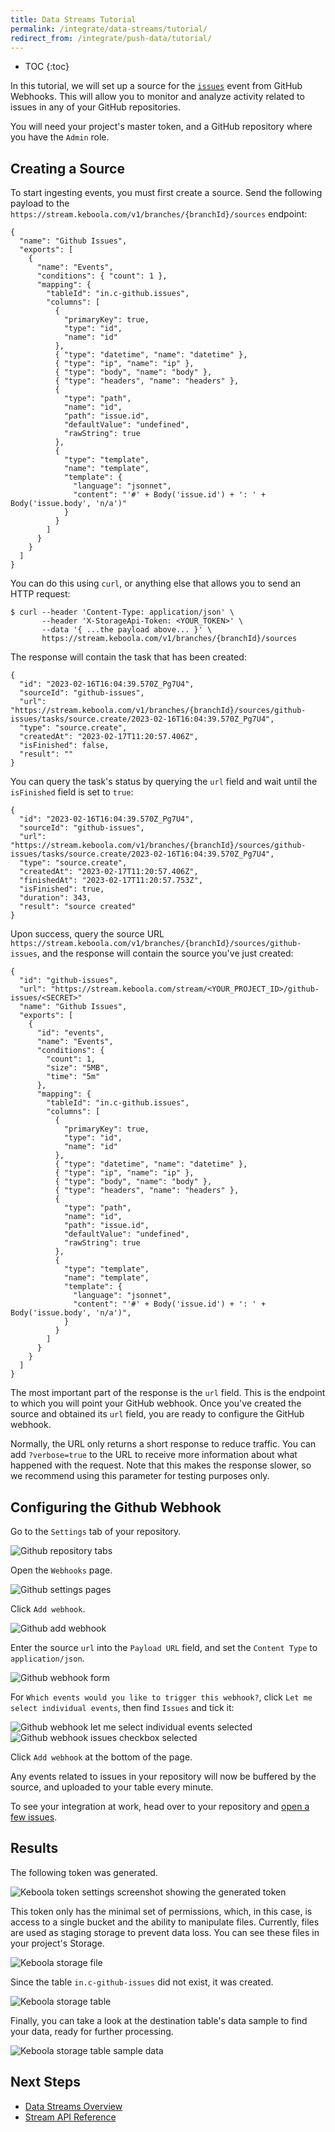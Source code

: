 ```yaml
---
title: Data Streams Tutorial
permalink: /integrate/data-streams/tutorial/
redirect_from: /integrate/push-data/tutorial/
---
```


* TOC
{:toc}


In this tutorial, we will set up a source for the [`issues`](https://docs.github.com/developers/webhooks-and-events/webhooks/webhook-events-and-payloads#issues) event from GitHub Webhooks. This will allow you to monitor and analyze activity related to issues in any of your GitHub repositories.

You will need your project's master token, and a GitHub repository where you have the `Admin` role.

## Creating a Source

To start ingesting events, you must first create a source. Send the following payload to the `https://stream.keboola.com/v1/branches/{branchId}/sources` endpoint:
```
{
  "name": "Github Issues",
  "exports": [
    {
      "name": "Events",
      "conditions": { "count": 1 },
      "mapping": {
        "tableId": "in.c-github.issues",
        "columns": [
          {
            "primaryKey": true,
            "type": "id",
            "name": "id"
          },
          { "type": "datetime", "name": "datetime" },
          { "type": "ip", "name": "ip" },
          { "type": "body", "name": "body" },
          { "type": "headers", "name": "headers" },
          {
            "type": "path",
            "name": "id",
            "path": "issue.id",
            "defaultValue": "undefined", 
            "rawString": true
          },
          {
            "type": "template",
            "name": "template",
            "template": {
              "language": "jsonnet",
              "content": "'#' + Body('issue.id') + ': ' + Body('issue.body', 'n/a')"
            }
          }
        ]
      }
    }
  ]
}
```

You can do this using `curl`, or anything else that allows you to send an HTTP request:
```
$ curl --header 'Content-Type: application/json' \
       --header 'X-StorageApi-Token: <YOUR_TOKEN>' \
       --data '{ ...the payload above... }' \
       https://stream.keboola.com/v1/branches/{branchId}/sources
```

The response will contain the task that has been created:
```
{
  "id": "2023-02-16T16:04:39.570Z_Pg7U4",
  "sourceId": "github-issues",
  "url": "https://stream.keboola.com/v1/branches/{branchId}/sources/github-issues/tasks/source.create/2023-02-16T16:04:39.570Z_Pg7U4",
  "type": "source.create",
  "createdAt": "2023-02-17T11:20:57.406Z",
  "isFinished": false,
  "result": ""
}
```

You can query the task's status by querying the `url` field and wait until the `isFinished` field is set to `true`:
```
{
  "id": "2023-02-16T16:04:39.570Z_Pg7U4",
  "sourceId": "github-issues",
  "url": "https://stream.keboola.com/v1/branches/{branchId}/sources/github-issues/tasks/source.create/2023-02-16T16:04:39.570Z_Pg7U4",
  "type": "source.create",
  "createdAt": "2023-02-17T11:20:57.406Z",
  "finishedAt": "2023-02-17T11:20:57.753Z",
  "isFinished": true,
  "duration": 343,
  "result": "source created"
}
```

Upon success, query the source URL `https://stream.keboola.com/v1/branches/{branchId}/sources/github-issues`, and the response will contain the source you've just created:
```
{
  "id": "github-issues",
  "url": "https://stream.keboola.com/stream/<YOUR_PROJECT_ID>/github-issues/<SECRET>"
  "name": "Github Issues",
  "exports": [
    {
      "id": "events",
      "name": "Events",
      "conditions": {
        "count": 1,
        "size": "5MB",
        "time": "5m"
      },
      "mapping": {
        "tableId": "in.c-github.issues",
        "columns": [
          {
            "primaryKey": true,
            "type": "id",
            "name": "id"
          },
          { "type": "datetime", "name": "datetime" },
          { "type": "ip", "name": "ip" },
          { "type": "body", "name": "body" },
          { "type": "headers", "name": "headers" },
          {
            "type": "path",
            "name": "id",
            "path": "issue.id",
            "defaultValue": "undefined", 
            "rawString": true
          },
          {
            "type": "template",
            "name": "template",
            "template": {
              "language": "jsonnet",
              "content": "'#' + Body('issue.id') + ': ' + Body('issue.body', 'n/a')",
            }
          }
        ]
      }
    }
  ]
}
```

The most important part of the response is the `url` field. This is the endpoint to which you will point your GitHub webhook. Once you've created the source and obtained its `url` field, you are ready to configure the GitHub webhook.

Normally, the URL only returns a short response to reduce traffic. You can add `?verbose=true` to the URL to receive more information about what happened with the request. Note that this makes the response slower, so we recommend using this parameter for testing purposes only.

## Configuring the Github Webhook

Go to the `Settings` tab of your repository.

![Github repository tabs](./gh-tabs.png)

Open the `Webhooks` page.

![Github settings pages](./gh-settings-webhook.png)

Click `Add webhook`.

![Github add webhook](./gh-settings-webhook-add.png)

Enter the source `url` into the `Payload URL` field, and set the `Content Type` to `application/json`.

![Github webhook form](./gh-settings-webhook-form.png)

For `Which events would you like to trigger this webhook?`, click `Let me select individual events`, then find `Issues` and tick it:

![Github webhook let me select individual events selected](./gh-settings-webhook-individual-events.png)
![Github webhook issues checkbox selected](./gh-settings-webhook-issues.png)

Click `Add webhook` at the bottom of the page.

Any events related to issues in your repository will now be buffered by the source, and uploaded to your table every minute.

To see your integration at work, head over to your repository and [open a few issues](https://docs.github.com/en/issues/tracking-your-work-with-issues/creating-an-issue).

## Results

The following token was generated.

![Keboola token settings screenshot showing the generated token](./token.png)

This token only has the minimal set of permissions, which, in this case, is access to a single bucket and the ability to manipulate files. Currently, files are used as staging storage to prevent data loss. You can see these files in your project's Storage.

![Keboola storage file](./github_webhook_export_file.png)

Since the table `in.c-github-issues` did not exist, it was created.

![Keboola storage table](./github_webhook_export_table.png)

Finally, you can take a look at the destination table's data sample to find your data, ready for further processing.

![Keboola storage table sample data](./github_webhook_export_table_data.png)


## Next Steps

- [Data Streams Overview](/integrate/data-streams/overview/)
- [Stream API Reference](https://stream.keboola.com/v1/documentation/)
